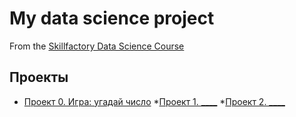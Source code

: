 # My data science project
From the [Skillfactory Data Science Course](https://skillfactory.ru/data-scientist)

## Проекты
* [Проект 0. Игра: угадай число](https://github.com/Nishi3115/sf_data_science/tree/main)
*[Проект 1. ____](___)
*[Проект 2. ____](___)